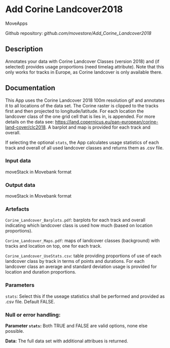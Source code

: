 # Add Corine Landcover2018

MoveApps

Github repository: *github.com/movestore/Add_Corine_Landcover2018*

## Description
Annotates your data with Corine Landcover Classes (version 2018) and (if selected) provides usage proportions (need timelag attribute). Note that this only works for tracks in Europe, as Corine landcover is only available there.

## Documentation
This App uses the Corine Landcover 2018 100m resolution gif and annotates it to all locations of the data set. The Corine raster is clipped to the tracks first and then projected to longitude/latitude. For each location the landcover class of the one grid cell that is lies in, is appended. For more details on the data see: https://land.copernicus.eu/pan-european/corine-land-cover/clc2018. A barplot and map is provided for each track and overall.

If selecting the optional `stats`, the App calculates usage statistics of each track and overall of all used landcover classes and returns them as .csv file.

### Input data
moveStack in Movebank format

### Output data
moveStack in Movebank format

### Artefacts
`Corine_Landcover_Barplots.pdf`: barplots for each track and overall indicating which landcover class is used how much (based on location proportions).

`Corine_Landcover_Maps.pdf`: maps of landcover classes (background) with tracks and location on top, one for each track.

`Corine_Landcover_UseStats.csv`: table providing proportions of use of each landcover class by track in terms of points and durations. For each landcover class an average and standard deviation usage is provided for location and duration proportions.

### Parameters 
`stats`: Select this if the useage statistics shall be performed and provided as .csv file. Default FALSE.

### Null or error handling:
**Parameter `stats`:** Both TRUE and FALSE are valid options, none else possible.

**Data:** The full data set with additional attribues is returned.